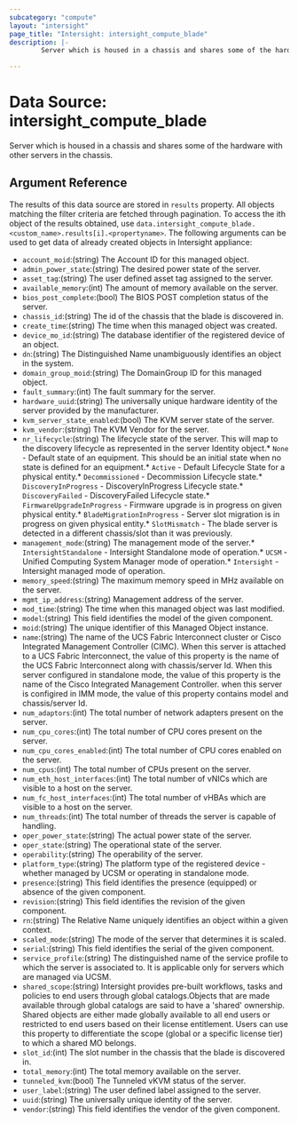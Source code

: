 ```yaml
---
subcategory: "compute"
layout: "intersight"
page_title: "Intersight: intersight_compute_blade"
description: |-
        Server which is housed in a chassis and shares some of the hardware with other servers in the chassis.

---
```


# Data Source: intersight_compute_blade
Server which is housed in a chassis and shares some of the hardware with other servers in the chassis.
## Argument Reference
The results of this data source are stored in `results` property.
All objects matching the filter criteria are fetched through pagination.
To access the ith object of the results obtained, use `data.intersight_compute_blade.<custom_name>.results[i].<propertyname>`.
The following arguments can be used to get data of already created objects in Intersight appliance:
* `account_moid`:(string) The Account ID for this managed object. 
* `admin_power_state`:(string) The desired power state of the server. 
* `asset_tag`:(string) The user defined asset tag assigned to the server. 
* `available_memory`:(int) The amount of memory available on the server. 
* `bios_post_complete`:(bool) The BIOS POST completion status of the server. 
* `chassis_id`:(string) The id of the chassis that the blade is discovered in. 
* `create_time`:(string) The time when this managed object was created. 
* `device_mo_id`:(string) The database identifier of the registered device of an object. 
* `dn`:(string) The Distinguished Name unambiguously identifies an object in the system. 
* `domain_group_moid`:(string) The DomainGroup ID for this managed object. 
* `fault_summary`:(int) The fault summary for the server. 
* `hardware_uuid`:(string) The universally unique hardware identity of the server provided by the manufacturer. 
* `kvm_server_state_enabled`:(bool) The KVM server state of the server. 
* `kvm_vendor`:(string) The KVM Vendor for the server. 
* `nr_lifecycle`:(string) The lifecycle state of the server. This will map to the discovery lifecycle as represented in the server Identity object.* `None` - Default state of an equipment. This should be an initial state when no state is defined for an equipment.* `Active` - Default Lifecycle State for a physical entity.* `Decommissioned` - Decommission Lifecycle state.* `DiscoveryInProgress` - DiscoveryInProgress Lifecycle state.* `DiscoveryFailed` - DiscoveryFailed Lifecycle state.* `FirmwareUpgradeInProgress` - Firmware upgrade is in progress on given physical entity.* `BladeMigrationInProgress` - Server slot migration is in progress on given physical entity.* `SlotMismatch` - The blade server is detected in a different chassis/slot than it was previously. 
* `management_mode`:(string) The management mode of the server.* `IntersightStandalone` - Intersight Standalone mode of operation.* `UCSM` - Unified Computing System Manager mode of operation.* `Intersight` - Intersight managed mode of operation. 
* `memory_speed`:(string) The maximum memory speed in MHz available on the server. 
* `mgmt_ip_address`:(string) Management address of the server. 
* `mod_time`:(string) The time when this managed object was last modified. 
* `model`:(string) This field identifies the model of the given component. 
* `moid`:(string) The unique identifier of this Managed Object instance. 
* `name`:(string) The name of the UCS Fabric Interconnect cluster or Cisco Integrated Management Controller (CIMC). When this server is attached to a UCS Fabric Interconnect, the value of this property is the name of the UCS Fabric Interconnect along with chassis/server Id. When this server configured in standalone mode, the value of this property is the name of the Cisco Integrated Management Controller. when this server is configired in IMM mode, the value of this property contains model and chassis/server Id. 
* `num_adaptors`:(int) The total number of network adapters present on the server. 
* `num_cpu_cores`:(int) The total number of CPU cores present on the server. 
* `num_cpu_cores_enabled`:(int) The total number of CPU cores enabled on the server. 
* `num_cpus`:(int) The total number of CPUs present on the server. 
* `num_eth_host_interfaces`:(int) The total number of vNICs which are visible to a host on the server. 
* `num_fc_host_interfaces`:(int) The total number of vHBAs which are visible to a host on the server. 
* `num_threads`:(int) The total number of threads the server is capable of handling. 
* `oper_power_state`:(string) The actual power state of the server. 
* `oper_state`:(string) The operational state of the server. 
* `operability`:(string) The operability of the server. 
* `platform_type`:(string) The platform type of the registered device - whether managed by UCSM or operating in standalone mode. 
* `presence`:(string) This field identifies the presence (equipped) or absence of the given component. 
* `revision`:(string) This field identifies the revision of the given component. 
* `rn`:(string) The Relative Name uniquely identifies an object within a given context. 
* `scaled_mode`:(string) The mode of the server that determines it is scaled. 
* `serial`:(string) This field identifies the serial of the given component. 
* `service_profile`:(string) The distinguished name of the service profile to which the server is associated to. It is applicable only for servers which are managed via UCSM. 
* `shared_scope`:(string) Intersight provides pre-built workflows, tasks and policies to end users through global catalogs.Objects that are made available through global catalogs are said to have a 'shared' ownership. Shared objects are either made globally available to all end users or restricted to end users based on their license entitlement. Users can use this property to differentiate the scope (global or a specific license tier) to which a shared MO belongs. 
* `slot_id`:(int) The slot number in the chassis that the blade is discovered in. 
* `total_memory`:(int) The total memory available on the server. 
* `tunneled_kvm`:(bool) The Tunneled vKVM status of the server. 
* `user_label`:(string) The user defined label assigned to the server. 
* `uuid`:(string) The universally unique identity of the server. 
* `vendor`:(string) This field identifies the vendor of the given component. 
 
